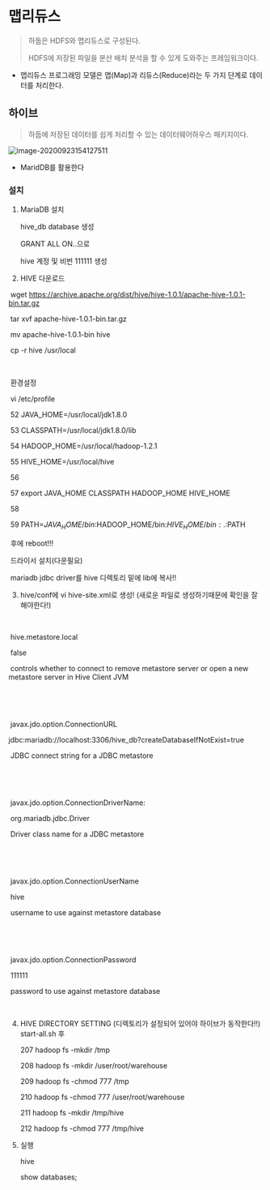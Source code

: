 # 맵리듀스

> 하둡은 HDFS와 맵리듀스로 구성된다.
>
> HDFS에 저장된 파일을 분산 배치 분석을 할 수 있게 도와주는 프레임워크이다.

- 맵리듀스 프로그래밍 모델은 맵(Map)과 리듀스(Reduce)라는 두 가지 단계로 데이터를 처리한다.



## 하이브

> 하둡에 저장된 데이터를 쉽게 처리할 수 있는 데이터웨어하우스 패키지이다.

![image-20200923154127511](C:%5CUsers%5CMaster%5CAppData%5CRoaming%5CTypora%5Ctypora-user-images%5Cimage-20200923154127511.png)

- MaridDB를 활용한다



### 설치

1. MariaDB 설치

   hive_db database 생성

   GRANT ALL ON..으로
   
   hive 계정 및 비번 111111 생성



2. HIVE 다운로드 

​	wget https://archive.apache.org/dist/hive/hive-1.0.1/apache-hive-1.0.1-bin.tar.gz

​	tar xvf apache-hive-1.0.1-bin.tar.gz

​	mv apache-hive-1.0.1-bin hive

​	cp -r hive /usr/local

​	

​	환경설정

​	vi /etc/profile

​	52 JAVA_HOME=/usr/local/jdk1.8.0

​	53 CLASSPATH=/usr/local/jdk1.8.0/lib

​	54 HADOOP_HOME=/usr/local/hadoop-1.2.1

​	55 HIVE_HOME=/usr/local/hive

​	56 

​	57 export JAVA_HOME CLASSPATH HADOOP_HOME HIVE_HOME

​	58 

​	59 PATH=$JAVA_HOME/bin:$HADOOP_HOME/bin:$HIVE_HOME/bin:.:$PATH


​	후에 reboot!!!



​	드라이서 설치(다운필요)

​	mariadb jdbc driver를 hive 디렉토리 밑에 lib에 복사!!



3. hive/conf에  vi hive-site.xml로 생성! (새로운 파일로 생성하기때문에 확인을 잘해야한다!)

<?xml version="1.0"?>

<?xml-stylesheet type="text/xsl" href="configuration.xsl"?>

<configuration>

​    <property>

​        <name>hive.metastore.local</name>

​        <value>false</value>

​        <description>controls whether to connect to remove metastore server or open a new metastore server in Hive Client JVM</description>

​    </property>

​    <property>

​        <name>javax.jdo.option.ConnectionURL</name>

​        <value>jdbc:mariadb://localhost:3306/hive_db?createDatabaseIfNotExist=true</value>

​        <description>JDBC connect string for a JDBC metastore</description>

​    </property>

​    <property>

​        <name>javax.jdo.option.ConnectionDriverName</name>:

​        <value>org.mariadb.jdbc.Driver</value>

​        <description>Driver class name for a JDBC metastore</description>

​    </property>

​    <property>

​        <name>javax.jdo.option.ConnectionUserName</name>

​        <value>hive</value>

​        <description>username to use against metastore database</description>

​    </property>

​    <property>

​        <name>javax.jdo.option.ConnectionPassword</name>

​        <value>111111</value>

​        <description>password to use against metastore database</description>

​    </property>

</configuration>



4. HIVE DIRECTORY SETTING (디렉토리가 설정되어 있어야 하이브가 동작한다!!)
   start-all.sh 후

   207 hadoop fs -mkdir /tmp

   208 hadoop fs -mkdir /user/root/warehouse

   209 hadoop fs -chmod 777 /tmp

   210 hadoop fs -chmod 777 /user/root/warehouse

   211 hadoop fs -mkdir /tmp/hive

   212 hadoop fs -chmod 777 /tmp/hive



5. 실행

   hive

   show databases;







